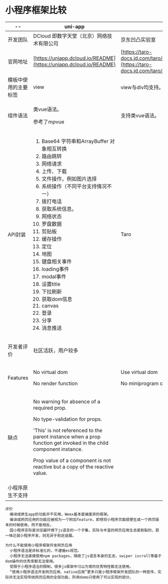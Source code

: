 # 小程序框架比较

| --         | uni-app                                                                                                                                                                                                                                                                                                                                                                                            | taro                                                                                                         | mpvue                                                                                          | wepy                                                                                                              | megalo                                         |
| ---------- | -------------------------------------------------------------------------------------------------------------------------------------------------------------------------------------------------------------------------------------------------------------------------------------------------------------------------------------------------------------------------------------------------- | ------------------------------------------------------------------------------------------------------------ | ---------------------------------------------------------------------------------------------- | ----------------------------------------------------------------------------------------------------------------- | ---------------------------------------------- |
| 开发团队       | DCloud 即数字天堂（北京）网络技术有限公司                                                                                                                                                                                                                                                                                                                                                                           | 京东凹凸实验室                                                                                                      | 美团                                                                                             | 腾讯某前端                                                                                                             | 网易                                             |
| 官网地址       | [https://uniapp.dcloud.io/README](https://uniapp.dcloud.io/README)                                                                                                                                                                                                                                                                                                                                 | [https://taro-docs.jd.com/taro/docs/README/index.html](https://taro-docs.jd.com/taro/docs/README/index.html) | [http://mpvue.com/](http://mpvue.com/)                                                         | [https://wepyjs.github.io/wepy-docs/](https://wepyjs.github.io/wepy-docs/)                                        | [https://megalojs.org/](https://megalojs.org/) |
| 模板中使用的主要标签 | view                                                                                                                                                                                                                                                                                                                                                                                               | view与div均支持。                                                                                                 | view                                                                                           | div                                                                                                               | div                                            |
| 组件语法       | <p>类vue语法。</p><p>参考了mpvue</p>                                                                                                                                                                                                                                                                                                                                                                      | 支持类vue语法。                                                                                                    | 类vue语法。                                                                                        | 类vue语法。                                                                                                           | 类vue语法。                                        |
| API封装      | <ol><li>Base64 字符串和ArrayBuffer 对象相互转换<br></li><li>路由跳转</li><li>网络请求</li><li>上传、下载</li><li>文件操作，例如图片选择</li><li>系统操作（不同平台支持情况不一）</li><li>拨打电话</li><li>获取系统信息。</li><li>网络状态</li><li>罗盘数据<br></li><li>剪贴板</li><li>缓存操作</li><li>定位</li><li>地图</li><li>键盘相关事件</li><li>loading事件</li><li>modal事件</li><li>设置title</li><li>下拉刷新</li><li>获取dom信息</li><li>canvas</li><li>登录</li><li>分享</li><li>消息推送</li></ol> | Taro                                                                                                         | <p><br></p>                                                                                    | <p><br></p>                                                                                                       | <p><br></p>                                    |
| 开发者评价      | 社区活跃，用户较多                                                                                                                                                                                                                                                                                                                                                                                          | <p><br></p>                                                                                                  | <p><br></p>                                                                                    | <p>普遍评价不高。<a href="https://www.zhihu.com/question/266440872"><br>https://www.zhihu.com/question/266440872</a></p> | <p><br></p>                                    |
| Features   | <p>No virtual dom</p><p>No render function</p>                                                                                                                                                                                                                                                                                                                                                     | <p>Use virtual dom</p><p>No miniprogram components</p>                                                       | <p><br></p>                                                                                    | <p><br></p>                                                                                                       | <p><br></p>                                    |
| 缺点         | <p>No warning for absence of a required prop.</p><p>No type-validation for props.</p><p>'This' is not referenced to the parent instance when a prop function get invoked in the child component instance.</p><p>Prop value of a component is not reactive but a copy of the reactive value.</p>                                                                                                    | <p><br></p>                                                                                                  | <p>Call-expression in template not supported.</p><p>框架比较古老，代码仓库已数年未有更新。</p><p>模板中不支持复杂表达式。</p> | <p><br></p>                                                                                                       | <p><br></p>                                    |
| 小程序原生不支持   | <p><br></p>                                                                                                                                                                                                                                                                                                                                                                                        |                                                                                                              |                                                                                                |                                                                                                                   |                                                |

```
评价
  编译成原生app的功能并不实用，Weex基本是被废弃的框架。
  编译成网页应用的功能应被视为一个附加feature，即想将小程序页面顺便生成一个网页版本的时候使用，而不是相反。
  因小程序实际是浏览器环境下js语言的一个子集，实际与丰富的网页应用生态是割裂的，若一味迁就小程序开发，则无异于削足适履。
  
为什么不能使用小程序框架开发网页应用
  小程序语法是非标准化的，不遵循es规范。
  小程序无法直接使用npm packages，隔绝了js语言本身的生态，swiper iscroll等基于dom操作的优秀库都无法使用。
  受限于小程序语法的限制，很多js框架中习以为常的优秀特性都无法使用。
  “使用小程序语法开发网页应用、native应用”更多只是小程序框架开发团队的一种宣传，实际并无法实现传统网页应用的全部功能，所用demo只使用了可以实现的部分。
```

